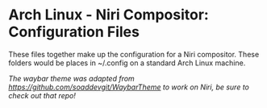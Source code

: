 # Arch Linux - Niri Compositor: Configuration Files
These files together make up the configuration for a Niri compositor. These folders would be places in ~/.config on a standard Arch Linux machine.

_The waybar theme was adapted from https://github.com/soaddevgit/WaybarTheme to work on Niri, be sure to check out that repo!_
